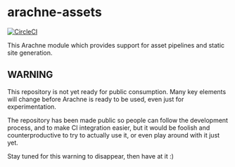 # arachne-assets

[![CircleCI](https://circleci.com/gh/arachne-framework/arachne-assets.svg?style=shield)](https://circleci.com/gh/arachne-framework/arachne-assets)

This Arachne module which provides support for asset pipelines and static site generation.

## WARNING

This repository is not yet ready for public consumption. Many key
elements will change before Arachne is ready to be used, even just for
experimentation.

The repository has been made public so people can follow the
development process, and to make CI integration easier, but it would
be foolish and counterproductive to try to actually use it, or even
play around with it just yet.

Stay tuned for this warning to disappear, then have at it :)
